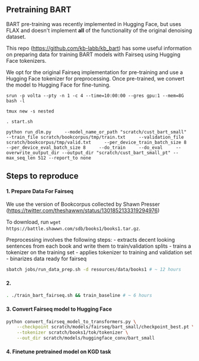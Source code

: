## Pretraining BART

BART pre-training was recently implemented in Hugging Face, but uses FLAX and doesn't implement **all** of the functionality of the original denoising dataset.

This repo (https://github.com/kb-labb/kb_bart) has some useful information on preparing data for training BART models with Fairseq using Hugging Face tokenizers. 

We opt for the original Fairseq implementation for pre-training and use a Hugging Face tokenizer for preprocessing. Once pre-trained, we convert the model to Hugging Face for fine-tuning.

```
srun -p volta --pty -n 1 -c 4 --time=10:00:00 --gres gpu:1 --mem=8G bash -l

tmux new -s nested

. start.sh

python run_dlm.py     --model_name_or_path "scratch/cust_bart_small"     --train_file scratch/bookcorpus/tmp/train.txt     --validation_file scratch/bookcorpus/tmp/valid.txt     --per_device_train_batch_size 8     --per_device_eval_batch_size 8     --do_train     --do_eval     --overwrite_output_dir --output_dir "scratch/cust_bart_small_pt" --max_seq_len 512 --report_to none

```


## Steps to reproduce

#### 1. Prepare Data For Fairseq

We use the version of Bookcorpus collected by Shawn Presser (https://twitter.com/theshawwn/status/1301852133319294976)

To download, run `wget https://battle.shawwn.com/sdb/books1/books1.tar.gz`.

Preprocessing involves the following steps:
    - extracts decent looking sentences from each book and write them to train/validation splits
    - trains a tokenizer on the training set
    - applies tokenizer to training and validation set
    - binarizes data ready for fairseq

```bash
sbatch jobs/run_data_prep.sh -d resources/data/books1 # ~ 12 hours
```

#### 2. 

```bash
. ./train_bart_fairseq.sh && train_baseline # ~ 6 hours
```

#### 3. Convert Fairseq model to Hugging Face

```bash
python convert_fairseq_model_to_transformers.py \
    --checkpoint scratch/models/fairseq/bart_small/checkpoint_best.pt \
    --tokenizer scratch/books1/tok/tokenizer \
    --out_dir scratch/models/huggingface_conv/bart_small
```

#### 4. Finetune pretrained model on KGD task

